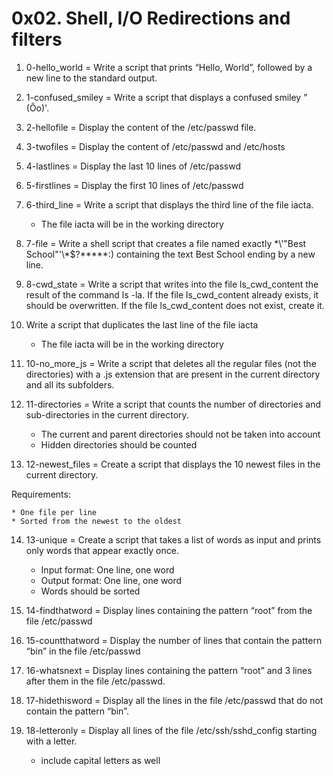 # 0x02. Shell, I/O Redirections and filters

1. 0-hello_world = Write a script that prints “Hello, World”, followed by a new line to the standard output.
2. 1-confused_smiley = Write a script that displays a confused smiley "(Ôo)'.
3. 2-hellofile = Display the content of the /etc/passwd file.
4. 3-twofiles = Display the content of /etc/passwd and /etc/hosts
5. 4-lastlines = Display the last 10 lines of /etc/passwd
6. 5-firstlines = Display the first 10 lines of /etc/passwd
7. 6-third_line = Write a script that displays the third line of the file iacta.
	* The file iacta will be in the working directory
8. 7-file = Write a shell script that creates a file named exactly \*\\'"Best School"\'\\*$\?\*\*\*\*\*:) containing the text Best School ending by a new line.
9. 8-cwd_state = Write a script that writes into the file ls_cwd_content the result of the command ls -la. If the file ls_cwd_content already exists, it should be overwritten. If the file ls_cwd_content does not exist, create it.
10. Write a script that duplicates the last line of the file iacta
	* The file iacta will be in the working directory
11. 10-no_more_js = Write a script that deletes all the regular files (not the directories) with a .js extension that are present in the current directory and all its subfolders.
12. 11-directories = Write a script that counts the number of directories and sub-directories in the current directory.

	* The current and parent directories should not be taken into account
	* Hidden directories should be counted
13. 12-newest_files = Create a script that displays the 10 newest files in the current directory.

Requirements:

	* One file per line
	* Sorted from the newest to the oldest
14. 13-unique = Create a script that takes a list of words as input and prints only words that appear exactly once.


	* Input format: One line, one word
	* Output format: One line, one word
	* Words should be sorted
15. 14-findthatword = Display lines containing the pattern “root” from the file /etc/passwd
16. 15-countthatword = Display the number of lines that contain the pattern “bin” in the file /etc/passwd
17. 16-whatsnext = Display lines containing the pattern “root” and 3 lines after them in the file /etc/passwd.
18. 17-hidethisword = Display all the lines in the file /etc/passwd that do not contain the pattern “bin”.
19. 18-letteronly = Display all lines of the file /etc/ssh/sshd_config starting with a letter.

	* include capital letters as well
